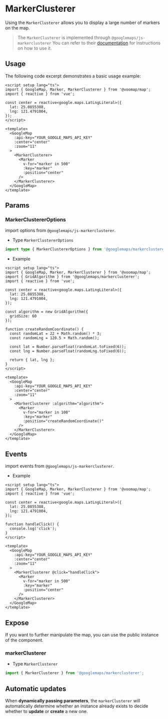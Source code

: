# MarkerClusterer

Using the `MarkerClusterer` allows you to display a large number of markers on the map.

> The `MarkerClusterer` is implemented through `@googlemaps/js-markerclusterer` You can refer to their [documentation](https://googlemaps.github.io/js-markerclusterer/#md:description) for instructions on how to use it.

## Usage

The following code excerpt demonstrates a basic usage example:

```vue
<script setup lang="ts">
import { GoogleMap, Marker, MarkerClusterer } from '@voomap/map';
import { reactive } from 'vue';

const center = reactive<google.maps.LatLngLiteral>({
  lat: 25.0855388,
  lng: 121.4791004,
});
</script>

<template>
  <GoogleMap
    :api-key="YOUR_GOOGLE_MAPS_API_KEY"
    :center="center"
    :zoom="11"
  >
    <MarkerClusterer>
      <Marker
        v-for="marker in 500"
        :key="marker"
        :position="center"
      />
    </MarkerClusterer>
  </GoogleMap>
</template>
```
## Params

### MarkerClustererOptions

import options from `@googlemaps/js-markerclusterer`.

- Type `MarkerClustererOptions`

 ```ts
 import type { MarkerClustererOptions } from '@googlemaps/markerclusterer';
  ```

- Example

```vue
<script setup lang="ts">
import { GoogleMap, Marker, MarkerClusterer } from '@voomap/map';
import { GridAlgorithm } from '@googlemaps/markerclusterer';
import { reactive } from 'vue';

const center = reactive<google.maps.LatLngLiteral>({
  lat: 25.0855388,
  lng: 121.4791004,
});

const algorithm = new GridAlgorithm({
  gridSize: 60
});

function createRandomCoordinate() {
  const randomLat = 22 + Math.random() * 3;
  const randomLng = 120.5 + Math.random();

  const lat = Number.parseFloat(randomLat.toFixed(6));
  const lng = Number.parseFloat(randomLng.toFixed(6));

  return { lat, lng };
}
</script>

<template>
  <GoogleMap
    :api-key="YOUR_GOOGLE_MAPS_API_KEY"
    :center="center"
    :zoom="11"
  >
    <MarkerClusterer :algorithm="algorithm">
      <Marker
        v-for="marker in 100"
        :key="marker"
        :position="createRandomCoordinate()"
      />
    </MarkerClusterer>
  </GoogleMap>
</template>
```

## Events

import events from `@googlemaps/js-markerclusterer`.

- Example

```vue
<script setup lang="ts">
import { GoogleMap, Marker, MarkerClusterer } from '@voomap/map';
import { reactive } from 'vue';

const center = reactive<google.maps.LatLngLiteral>({
  lat: 25.0855388,
  lng: 121.4791004,
});

function handleClick() {
  console.log('click');
}
</script>

<template>
  <GoogleMap
    :api-key="YOUR_GOOGLE_MAPS_API_KEY"
    :center="center"
    :zoom="11"
  >
    <MarkerClusterer @click="handleClick">
      <Marker
        v-for="marker in 500"
        :key="marker"
        :position="center"
      />
    </MarkerClusterer>
  </GoogleMap>
</template>
```

## Expose

If you want to further manipulate the map, you can use the public instance of the component.

### markerClusterer

- Type `MarkerClusterer`

 ```ts
import { MarkerClusterer } from '@googlemaps/markerclusterer';
  ```

## Automatic updates

When **dynamically passing parameters**, the `markerClusterer` will automatically determine whether an instance already exists to decide whether to **update** or **create** a new one.
